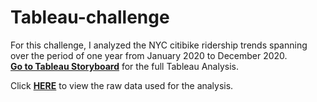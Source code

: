 # Tableau-challenge

For this challenge, I analyzed the NYC citibike ridership trends spanning over the period of one year from January 2020 to December 2020. <br>**[Go to Tableau Storyboard](https://public.tableau.com/profile/yeonjae.r#!/vizhome/Citibike_Analysis_16121799030900/Story1)** for the full Tableau Analysis. 

Click **[HERE](https://s3.amazonaws.com/tripdata/index.html)** to view the raw data used for the analysis. 
